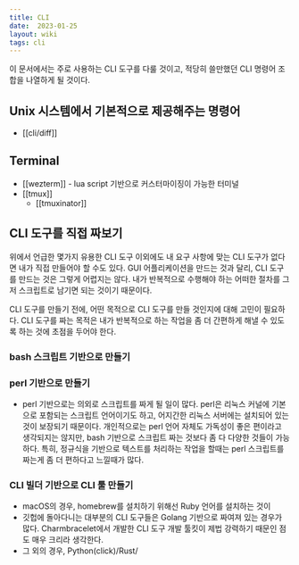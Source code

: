 ```yaml
---
title: CLI
date:  2023-01-25
layout: wiki
tags: cli
---
```


이 문서에서는 주로 사용하는 CLI 도구를 다룰 것이고, 적당히 쓸만했던 CLI 명령어 조합을 나열하게 될 것이다.

## Unix 시스템에서 기본적으로 제공해주는 명령어

* [[cli/diff]]

## Terminal

* [[wezterm]] - lua script 기반으로 커스터마이징이 가능한 터미널
* [[tmux]]
  * [[tmuxinator]]

## CLI 도구를 직접 짜보기

위에서 언급한 몇가지 유용한 CLI 도구 이외에도 내 요구 사항에 맞는 CLI 도구가 없다면 내가 직접 만들어야 할 수도 있다.
GUI 어플리케이션을 만드는 것과 달리, CLI 도구를 만드는 것은 그렇게 어렵지는 않다. 내가 반복적으로 수행해야 하는 어떠한 절차를 그저 스크립트로 남기면 되는 것이기 때문이다.

CLI 도구를 만들기 전에, 어떤 목적으로 CLI 도구를 만들 것인지에 대해 고민이 필요하다.
CLI 도구를 짜는 목적은 내가 반복적으로 하는 작업을 좀 더 간편하게 해낼 수 있도록 하는 것에 초점을 두어야 한다.


### bash 스크립트 기반으로 만들기

### perl 기반으로 만들기
  * perl 기반으로는 의외로 스크립트를 짜게 될 일이 많다. perl은 리눅스 커널에 기본으로 포함되는 스크립트 언어이기도 하고, 어지간한 리눅스 서버에는 설치되어 있는 것이 보장되기 때문이다. 개인적으로는 perl 언어 자체도 가독성이 좋은 편이라고 생각되지는 않지만, bash 기반으로 스크립트 짜는 것보다 좀 다 다양한 것들이 가능하다. 특히, 정규식을 기반으로 텍스트를 처리하는 작업을 할때는 perl 스크립트를 짜는게 좀 더 편하다고 느낄때가 많다.

### CLI 빌더 기반으로 CLI 툴 만들기
  * macOS의 경우, homebrew를 설치하기 위해선 Ruby 언어를 설치하는 것이
  * 깃헙에 돌아다니는 대부분의 CLI 도구들은 Golang 기반으로 짜여져 있는 경우가 많다. Charmbracelet에서 개발한 CLI 도구 개발 툴킷이 제법 강력하기 때문인 점도 매우 크리라 생각한다.
  * 그 외의 경우, Python(click)/Rust/

